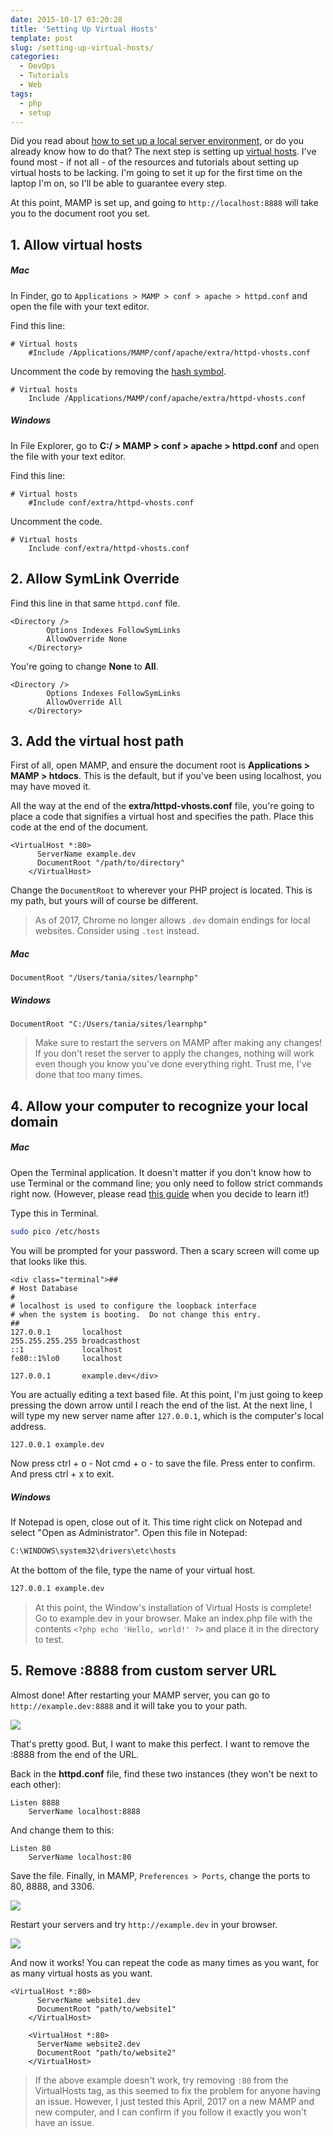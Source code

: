 ```yaml
---
date: 2015-10-17 03:20:28
title: 'Setting Up Virtual Hosts'
template: post
slug: /setting-up-virtual-hosts/
categories:
  - DevOps
  - Tutorials
  - Web
tags:
  - php
  - setup
---
```


Did you read about [how to set up a local server environment](http://www.taniarascia.com/local-environment), or do you already know how to do that? The next step is setting up [virtual hosts](https://httpd.apache.org/docs/2.2/vhosts/). I've found most - if not all - of the resources and tutorials about setting up virtual hosts to be lacking. I'm going to set it up for the first time on the laptop I'm on, so I'll be able to guarantee every step.

At this point, MAMP is set up, and going to `http://localhost:8888` will take you to the document root you set.

## 1. Allow virtual hosts

##### Mac

In Finder, go to `Applications > MAMP > conf > apache > httpd.conf` and open the file with your text editor.

Find this line:

```apacheconf
# Virtual hosts
    #Include /Applications/MAMP/conf/apache/extra/httpd-vhosts.conf
```

Uncomment the code by removing the [hash symbol](https://en.wiktionary.org/wiki/octothorpe).

```apacheconf
# Virtual hosts
    Include /Applications/MAMP/conf/apache/extra/httpd-vhosts.conf
```

##### Windows

In File Explorer, go to **C:/ > MAMP > conf > apache > httpd.conf** and open the file with your text editor.

Find this line:

```apacheconf
# Virtual hosts
    #Include conf/extra/httpd-vhosts.conf
```

Uncomment the code.

```apacheconf
# Virtual hosts
    Include conf/extra/httpd-vhosts.conf
```

## 2. Allow SymLink Override

Find this line in that same `httpd.conf` file.

```apacheconf
<Directory />
        Options Indexes FollowSymLinks
        AllowOverride None
    </Directory>
```

You're going to change **None** to **All**.

```apacheconf
<Directory />
        Options Indexes FollowSymLinks
        AllowOverride All
    </Directory>
```

## 3. Add the virtual host path

First of all, open MAMP, and ensure the document root is **Applications > MAMP > htdocs**. This is the default, but if you've been using localhost, you may have moved it.

All the way at the end of the **extra/httpd-vhosts.conf** file, you're going to place a code that signifies a virtual host and specifies the path. Place this code at the end of the document.

```apacheconf
<VirtualHost *:80>
      ServerName example.dev
      DocumentRoot "/path/to/directory"
    </VirtualHost>
```

Change the `DocumentRoot` to wherever your PHP project is located. This is my path, but yours will of course be different.

> As of 2017, Chrome no longer allows `.dev` domain endings for local websites. Consider using `.test` instead.

##### Mac

```apacheconf
DocumentRoot "/Users/tania/sites/learnphp"
```

##### Windows

```apacheconf
DocumentRoot "C:/Users/tania/sites/learnphp"
```

> Make sure to restart the servers on MAMP after making any changes! If you don't reset the server to apply the changes, nothing will work even though you know you've done everything right. Trust me, I've done that too many times.

## 4. Allow your computer to recognize your local domain

##### Mac

Open the Terminal application. It doesn't matter if you don't know how to use Terminal or the command line; you only need to follow strict commands right now. (However, please read [this guide](https://www.taniarascia.com/how-to-use-the-command-line-for-apple-macos-and-linux/) when you decide to learn it!)

Type this in Terminal.

```bash
sudo pico /etc/hosts
```

You will be prompted for your password. Then a scary screen will come up that looks like this.

    <div class="terminal">##
    # Host Database
    #
    # localhost is used to configure the loopback interface
    # when the system is booting.  Do not change this entry.
    ##
    127.0.0.1       localhost
    255.255.255.255 broadcasthost
    ::1             localhost
    fe80::1%lo0     localhost

    127.0.0.1       example.dev</div>

You are actually editing a text based file. At this point, I'm just going to keep pressing the down arrow until I reach the end of the list. At the next line, I will type my new server name after `127.0.0.1`, which is the computer's local address.

```bash
127.0.0.1 example.dev
```

Now press ctrl + o - Not cmd + o - to save the file. Press enter to confirm. And press ctrl + x to exit.

##### Windows

If Notepad is open, close out of it. This time right click on Notepad and select "Open as Administrator". Open this file in Notepad:

```bash
C:\WINDOWS\system32\drivers\etc\hosts
```

At the bottom of the file, type the name of your virtual host.

```bash
127.0.0.1 example.dev
```

> At this point, the Window's installation of Virtual Hosts is complete! Go to example.dev in your browser. Make an index.php file with the contents `<?php echo 'Hello, world!' ?>` and place it in the directory to test.

## 5. Remove :8888 from custom server URL

Almost done! After restarting your MAMP server, you can go to `http://example.dev:8888` and it will take you to your path.

![](https://www.taniarascia.com/wp-content/uploads/Screen-Shot-2015-10-16-at-11.25.27-PM.png)

That's pretty good. But, I want to make this perfect. I want to remove the :8888 from the end of the URL.

Back in the **httpd.conf** file, find these two instances (they won't be next to each other):

```apacheconf
Listen 8888
    ServerName localhost:8888
```

And change them to this:

```apacheconf
Listen 80
    ServerName localhost:80
```

Save the file. Finally, in MAMP, `Preferences > Ports`, change the ports to 80, 8888, and 3306.

![](https://www.taniarascia.com/wp-content/uploads/Screen-Shot-2015-10-16-at-11.53.58-PM.png)

Restart your servers and try `http://example.dev` in your browser.

![](https://www.taniarascia.com/wp-content/uploads/Screen-Shot-2015-10-16-at-11.56.08-PM.png)

And now it works! You can repeat the code as many times as you want, for as many virtual hosts as you want.

```apacheconf
<VirtualHost *:80>
      ServerName website1.dev
      DocumentRoot "path/to/website1"
    </VirtualHost>

    <VirtualHost *:80>
      ServerName website2.dev
      DocumentRoot "path/to/website2"
    </VirtualHost>
```

> If the above example doesn't work, try removing `:80` from the VirtualHosts tag, as this seemed to fix the problem for anyone having an issue. However, I just tested this April, 2017 on a new MAMP and new computer, and I can confirm if you follow it exactly you won't have an issue.
